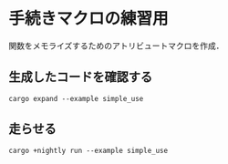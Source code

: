 # 手続きマクロの練習用

関数をメモライズするためのアトリビュートマクロを作成．

## 生成したコードを確認する

```shell
cargo expand --example simple_use
```

## 走らせる

```shell
cargo +nightly run --example simple_use
```
